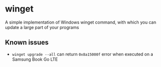 # winget
A simple implementation of Windows winget command, with which you can update a large part of your programs

## Known issues
* `winget upgrade --all` can return `0x8a15000f` error when executed on a Samsung Book Go LTE
